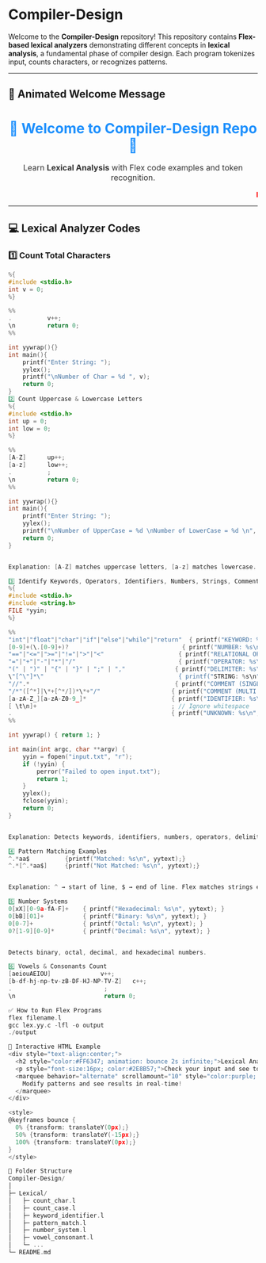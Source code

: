 # Compiler-Design

Welcome to the **Compiler-Design** repository! This repository contains **Flex-based lexical analyzers** demonstrating different concepts in **lexical analysis**, a fundamental phase of compiler design. Each program tokenizes input, counts characters, or recognizes patterns.

---

## 🌟 Animated Welcome Message

<div style="text-align:center;">
  <h1 style="color:#1E90FF; animation: colorchange 4s infinite;">🚀 Welcome to Compiler-Design Repo 🚀</h1>
  <p style="font-size:16px; color:#333;">Learn <strong>Lexical Analysis</strong> with Flex code examples and token recognition.</p>
  <marquee behavior="scroll" direction="left" scrollamount="5" style="color:red; font-weight:bold;">
    Run the code and count characters, vowels, or identifiers in your input!
  </marquee>
</div>

<style>
@keyframes colorchange {
  0% {color: #1E90FF;}
  25% {color: #32CD32;}
  50% {color: #FF4500;}
  75% {color: #FFD700;}
  100% {color: #1E90FF;}
}
</style>

---

## 💻 Lexical Analyzer Codes

### 1️⃣ Count Total Characters
```c
%{
#include <stdio.h>
int v = 0;
%}

%%
.          v++;
\n         return 0;
%%

int yywrap(){}
int main(){
    printf("Enter String: ");
    yylex();
    printf("\nNumber of Char = %d ", v);
    return 0;
}
2️⃣ Count Uppercase & Lowercase Letters
%{
#include <stdio.h>
int up = 0;
int low = 0;
%}

%%
[A-Z]      up++;
[a-z]      low++;
.          ;
\n         return 0;
%%

int yywrap(){}
int main(){
    printf("Enter String: ");
    yylex();
    printf("\nNumber of UpperCase = %d \nNumber of LowerCase = %d \n", up, low);
    return 0;
}


Explanation: [A-Z] matches uppercase letters, [a-z] matches lowercase. . ignores other characters.

3️⃣ Identify Keywords, Operators, Identifiers, Numbers, Strings, Comments
%{
#include <stdio.h>
#include <string.h>
FILE *yyin;
%}

%%
"int"|"float"|"char"|"if"|"else"|"while"|"return"  { printf("KEYWORD: %s\n", yytext); }
[0-9]+(\.[0-9]+)?                                { printf("NUMBER: %s\n", yytext); }
"=="|"<="|">="|"!="|">"|"<"                     { printf("RELATIONAL OPERATOR: %s\n", yytext); }
"="|"+"|"-"|"*"|"/"                             { printf("OPERATOR: %s\n", yytext); }
"(" | ")" | "{" | "}" | ";" | ","              { printf("DELIMITER: %s\n", yytext); }
\"[^\"]*\"                                      { printf("STRING: %s\n", yytext); }
"//".*                                         { printf("COMMENT (SINGLE LINE): %s\n", yytext); }
"/*"([^*]|\*+[^*/])*\*+"/"                    { printf("COMMENT (MULTI LINE): %s\n", yytext); }
[a-zA-Z_][a-zA-Z0-9_]*                        { printf("IDENTIFIER: %s\n", yytext); }
[ \t\n]+                                      ; // Ignore whitespace
.                                             { printf("UNKNOWN: %s\n", yytext); }
%%

int yywrap() { return 1; }

int main(int argc, char **argv) {
    yyin = fopen("input.txt", "r");
    if (!yyin) {
        perror("Failed to open input.txt");
        return 1;
    }
    yylex();
    fclose(yyin);
    return 0;
}


Explanation: Detects keywords, identifiers, numbers, operators, delimiters, strings, and comments. Uses yytext to print matched tokens. Reads input from input.txt.

4️⃣ Pattern Matching Examples
^.*aa$          {printf("Matched: %s\n", yytext);}
^.*[^.*aa$]     {printf("Not Matched: %s\n", yytext);}


Explanation: ^ → start of line, $ → end of line. Flex matches strings exactly or by pattern.

5️⃣ Number Systems
0[xX][0-9a-fA-F]+    { printf("Hexadecimal: %s\n", yytext); }
0[bB][01]+           { printf("Binary: %s\n", yytext); }
0[0-7]+              { printf("Octal: %s\n", yytext); }
0?[1-9][0-9]*        { printf("Decimal: %s\n", yytext); }


Detects binary, octal, decimal, and hexadecimal numbers.

6️⃣ Vowels & Consonants Count
[aeiouAEIOU]              v++;
[b-df-hj-np-tv-zB-DF-HJ-NP-TV-Z]   c++;
.                          ;
\n                         return 0;

✅ How to Run Flex Programs
flex filename.l
gcc lex.yy.c -lfl -o output
./output

🌈 Interactive HTML Example
<div style="text-align:center;">
  <h2 style="color:#FF6347; animation: bounce 2s infinite;">Lexical Analyzer in Action!</h2>
  <p style="font-size:16px; color:#2E8B57;">Check your input and see tokens highlighted live.</p>
  <marquee behavior="alternate" scrollamount="10" style="color:purple; font-weight:bold;">
    Modify patterns and see results in real-time!
  </marquee>
</div>

<style>
@keyframes bounce {
  0% {transform: translateY(0px);}
  50% {transform: translateY(-15px);}
  100% {transform: translateY(0px);}
}
</style>

📂 Folder Structure
Compiler-Design/
│
├─ Lexical/
│   ├─ count_char.l
│   ├─ count_case.l
│   ├─ keyword_identifier.l
│   ├─ pattern_match.l
│   ├─ number_system.l
│   ├─ vowel_consonant.l
│   └─ ...
└─ README.md
